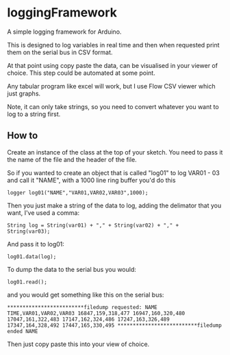 # loggingFramework
A simple logging framework for Arduino.

This is designed to log variables in real time and then when requested print them on the serial bus in CSV format.

At that point using copy paste the data, can be visualised in your viewer of choice.
This step could be automated at some point.

Any tabular program like excel will work, but I use Flow CSV viewer which just graphs.

Note, it can only take strings, so you need to convert whatever you want to log to a string first.

## How to
Create an instance of the class at the top of your sketch.
You need to pass it the name of the file and the header of the file.

So if you wanted to create an object that is called "log01" to log VAR01 - 03 and call it "NAME", with a 1000 line ring buffer you'd do this 

`logger log01("NAME","VAR01,VAR02,VAR03",1000);`

Then you just make a string of the data to log, adding the delimator that you want, I've used a comma:

`String log = String(var01) + "," + String(var02) + "," + String(var03);`

And pass it to log01:

`log01.data(log);`

To dump the data to the serial bus you would:

`log01.read();`

and you would get something like this on the serial bus:

`*************************filedump requested: NAME
TIME,VAR01,VAR02,VAR03
16847,159,318,477
16947,160,320,480
17047,161,322,483
17147,162,324,486
17247,163,326,489
17347,164,328,492
17447,165,330,495
**************************filedump ended NAME`

Then just copy paste this into your view of choice.